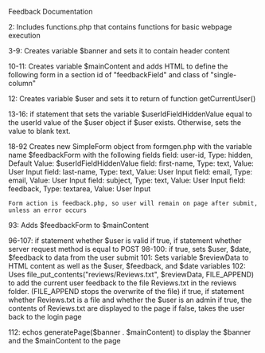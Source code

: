 Feedback Documentation 

2: Includes functions.php that contains functions for basic webpage execution

3-9: Creates variable $banner and sets it to contain header content

10-11: Creates variable $mainContent and adds HTML to define the following form in a section id of "feedbackField" and class of "single-column"

12: Creates variable $user and sets it to return of function getCurrentUser()

13-16: if statement that sets the variable $userIdFieldHiddenValue equal to the userId value of the $user object if $user exists. Otherwise, sets the value to blank text.

18-92 Creates new SimpleForm object from formgen.php with the variable name $feedbackForm with the following fields
    field: user-id, Type: hidden, Default Value: $userIdFieldHiddenValue
    field: first-name, Type: text, Value: User Input
    field: last-name, Type: text, Value: User Input
    field: email, Type: email, Value: User Input
    field: subject, Type: text, Value: User Input
    field: feedback, Type: textarea, Value: User Input

    Form action is feedback.php, so user will remain on page after submit, unless an error occurs

93: Adds $feedbackForm to $mainContent

96-107: if statement whether $user is valid
    if true, if statement whether server request method is equal to POST 
        98-100: if true, sets $user, $date, $feedback to data from the user submit
        101: Sets variable $reviewData to HTML content as well as the $user, $feedback, and $date variables
        102: Uses file_put_contents("reviews/Reviews.txt", $reviewData, FILE_APPEND) to add the current user feedback to the file Reviews.txt in the reviews folder. (FILE_APPEND stops the overwrite of the file)
    if true, if statement whether Reviews.txt is a file and whether the $user is an admin
        if true, the contents of Reviews.txt are displayed to the page
    if false, takes the user back to the login page

112: echos generatePage($banner . $mainContent) to display the $banner and the $mainContent to the page